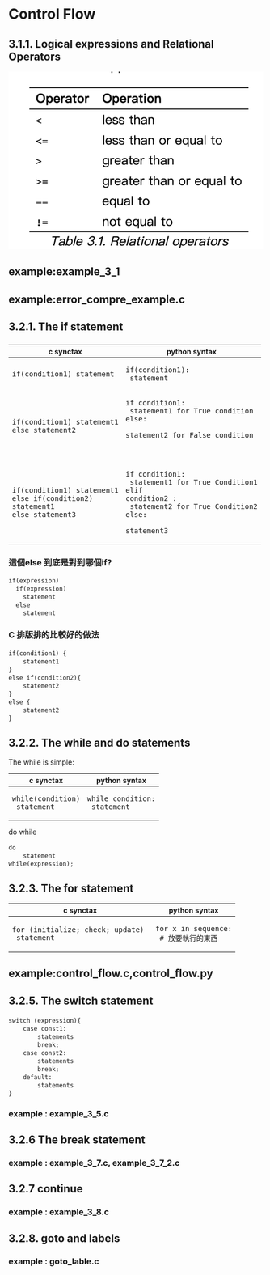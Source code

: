 # Control Flow

## 3.1.1. Logical expressions and Relational Operators

![Relational operators.png](Relational_operators.png)

## example:example_3_1
## example:error_compre_example.c

## 3.2.1. The if statement

### 

| c synctax | python syntax |
|---|----|
|<pre>if(condition1) statement </pre>| <pre>if(condition1):<br>    statement </pre>|
|<pre>if(condition1) statement1<br>else statement2</pre>| <pre>if condition1:<br>    statement1 for True condition<br>else:<br>    statement2 for False condition<pre>|
|<pre>if(condition1) statement1<br>else if(condition2) statement1<br>else  statement3</pre>|<pre>if condition1:<br>    statement1 for True Condition1<br>elif condition2 :<br>    statement2 for True Condition2<br>else:<br>    statement3</pre>|

###  這個else 到底是對到哪個if?
```
if(expression)
  if(expression)
    statement
  else
    statement
```


### C 排版排的比較好的做法
```
if(condition1) {
    statement1
}  
else if(condition2){
    statement2     
}
else {
    statement2
}    
```

## 3.2.2. The while and do statements
The while is simple:

| c synctax | python syntax |
|---|----|
|<pre>while(condition)<br>    statement</pre>|<pre>while condition:<br>    statement</pre>|


do while
```
do
    statement
while(expression);
```

## 3.2.3. The for statement
| c synctax | python syntax |
|---|----|
|<pre>for (initialize; check; update) <br>    statement</pre>|<pre>for x in sequence:<br>    # 放要執行的東西</pre>|
## example:control_flow.c,control_flow.py

## 3.2.5. The switch statement
```
switch (expression){
    case const1:    
        statements
        break;
    case const2:    
        statements
        break;
    default:        
        statements
}
```
### example : example_3_5.c

## 3.2.6 The break statement

### example : example_3_7.c, example_3_7_2.c

## 3.2.7 continue
### example : example_3_8.c

## 3.2.8. goto and labels
### example : goto_lable.c